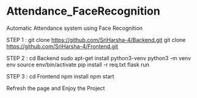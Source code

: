 # Attendance_FaceRecognition
Automatic Attendance system using Face Recognition

STEP 1 :
      git clone https://github.com/SriHarsha-4/Backend.git
      git clone https://github.com/SriHarsha-4/Frontend.git

STEP 2 :
     cd Backend
     sudo apt-get install python3-venv
     python3 -m venv env
     source env/bin/activate
     pip install -r req.txt
     flask run

STEP 3 :
     cd Frontend
     npm install
     npm start

Refresh the page and Enjoy the Project